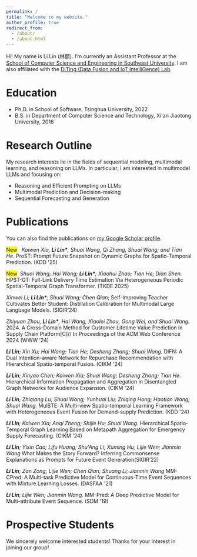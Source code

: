 ```yaml
---
permalink: /
title: "Welcome to my website."
author_profile: true
redirect_from: 
  - /about/
  - /about.html
---
```


Hi! My name is Li Lin (林丽). I’m currently an Assistant Professor at the [School of Computer Science and Engineering in Southeast University](https://cse.seu.edu.cn/). 
I am also affiliated with the [DiTing (Data FusIon and IoT IntelliGence) Lab](http://123.57.255.174:8080/#/home).


Education
======
* Ph.D. in School of Software, Tsinghua University, 2022
* B.S. in Department of Computer Science and Technology, Xi'an Jiaotong University, 2016


Research Outline
======
My research interests lie in the fields of sequential modeling, multimodal learning, and reasoning on LLMs.
In particular, I am interested in multimodel LLMs and focusing on:
* Reasoning and Efficient Prompting on LLMs
* Multimodal Prediction and Decision-making
* Sequential Forecasting and Generation

Publications
======
You can also find the publications on <a href="{{site.author.googlescholar}}">my Google Scholar profile</a>.

<span style="background-color: yellow;">New</span> &nbsp;  _Kaiwen Xia, **Li Lin\***, Shuai Wang, Qi Zhang, Shuai Wang, and Tian He._ ProST: Prompt Future Snapshot on Dynamic Graphs for Spatio-Temporal Prediction. (KDD '25)

<span style="background-color: yellow;">New</span> &nbsp;_Shuai Wang; Hai Wang; **Li Lin\***; Xiaohui Zhao; Tian He; Dian Shen._ HPST-GT: Full-Link Delivery Time Estimation Via Heterogeneous Periodic Spatial-Temporal Graph Transformer. (TKDE 2025)

_Xinwei Li; **Li Lin\***; Shuai Wang; Chen Qian_; Self-Improving Teacher Cultivates Better Student: Distillation Calibration for Multimodal Large Language Models. (SIGIR’24)

_Zhiyuan Zhou, **Li Lin\***, Hai Wang, Xiaolei Zhou, Gong Wei, and Shuai Wang._ 2024. A Cross-Domain Method for Customer Lifetime Value Prediction in Supply Chain Platform[C]// In Proceedings of the ACM Web Conference 2024 (WWW ’24)

_**Li Lin**; Xin Xu; Hai Wang; Tian He; Desheng Zhang; Shuai Wang._ DIFN: A Dual Intention-aware Network for Repurchase Recommendation with Hierarchical Spatio-temporal Fusion. (CIKM '24)

_**Li Lin**; Xinyao Chen; Kaiwen Xia; Shuai Wang; Desheng Zhang; Tian He._ Hierarchical Information Propagation and Aggregation in Disentangled Graph Networks for Audience Expansion. (CIKM '24)

_**Li Lin**; Zhiqiang Lu; Shuai Wang; Yunhuai Liu; Zhiqing Hong; Haotian Wang; Shuai Wang._ MulSTE: A Multi-view Spatio-temporal Learning Framework with Heterogeneous Event Fusion for Demand-supply Prediction. (KDD '24)

_**Li Lin**; Kaiwen Xia; Anqi Zheng; Shijie Hu; Shuai Wang._ Hierarchical Spatio-Temporal Graph Learning Based on Metapath Aggregation for Emergency Supply Forecasting. (CIKM '24)

_**Li Lin**; Yixin Cao; Lifu Huang; Shu'Ang Li; Xuming Hu; Lijie Wen; Jianmin Wang_ What Makes the Story Forward? Inferring Commonsense Explanations as Prompts for Future Event Generation(SIGIR’22)

_**Li Lin**; Zan Zong; Lijie Wen; Chen Qian; Shuang Li; Jianmin Wang_ MM-CPred: A Multi-task Predictive Model for Continuous-Time Event Sequences with Mixture Learning Losses. (DASFAA '21) 

_**Li Lin**; Lijie Wen; Jianmin Wang._ MM-Pred: A Deep Predictive Model for Multi-attribute Event Sequence. (SDM '19)

Prospective Students
======
We sincerely welcome interested students!
Thanks for your interest in joining our group!
